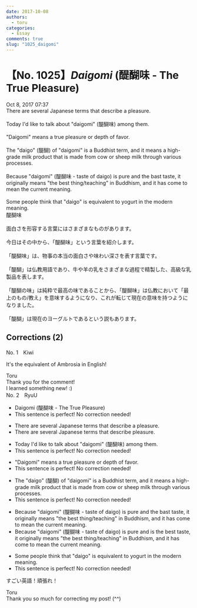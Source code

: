 ```yaml
---
date: 2017-10-08
authors:
  - toru
categories:
  - Essay
comments: true
slug: "1025_daigomi"
---
```


# 【No. 1025】<strong><em>Daigomi</em></strong> (醍醐味 - The True Pleasure)
<div class="date">Oct 8, 2017 07:37</div>
<div id="post"><div id="body_show_ori">
There are several Japanese terms that describe a pleasure.<br/><br/>Today I'd like to talk about "daigomi" (醍醐味) among them.<br/><br/>"Daigomi" means a true pleasure or depth of favor.<br/><br/>The "daigo" (醍醐) of "daigomi" is a Buddhist term, and it means a high-grade milk product that is made from cow or sheep milk through various processes.<br/><br/>Because "daigomi" (醍醐味 - taste of daigo) is pure and the bast taste, it originally means "the best thing/teaching" in Buddhism, and it has come to mean the current meaning.<br/><br/>Some people think that "daigo" is equivalent to yogurt in the modern meaning.
</div></div>

<!-- more -->

<div id="post_ja"><div id="body_show_mo">
醍醐味<br/><br/>面白さを形容する言葉にはさまざまなものがあります。<br/><br/>今日はその中から、「醍醐味」という言葉を紹介します。<br/><br/>「醍醐味」は、物事の本当の面白さや味わい深さを表す言葉です。<br/><br/>「醍醐」は仏教用語であり、牛や羊の乳をさまざまな過程で精製した、高級な乳製品を表します。<br/><br/>「醍醐の味」は純粋で最高の味であることから、「醍醐味」は仏教において「最上のもの/教え」を意味するようになり、これが転じて現在の意味を持つようになりました。<br/><br/>「醍醐」は現在のヨーグルトであるという説もあります。
</div></div>

## Corrections (2)
<div id="block"><div class="first_name"> No. 1　<span class="just_name">Kiwi</span></div><div id="block2">
<p class="comment_small">
 It's the equivalent of Ambrosia in English!
</p>

</div><div class="name"><span class="just_name">Toru</span><br>
Thank you for the comment!<br/>I learned something new! :)
</div>
</div>
<div id="block"><div class="first_name"> No. 2　<span class="just_name">RyuU</span></div><div id="block2">
<ul class="correction_field">
<li class="incorrect">Daigomi (醍醐味 - The True Pleasure)</li>
<li class="corrected perfect">This sentence is perfect! No correction needed!</li>
</ul>
<ul class="correction_field">
<li class="incorrect">There are several Japanese terms that describe a pleasure.</li>
<li class="corrected correct">
There are several Japanese terms that describe pleasure.
</li>
</ul>
<ul class="correction_field">
<li class="incorrect">Today I'd like to talk about "daigomi" (醍醐味) among them.</li>
<li class="corrected perfect">This sentence is perfect! No correction needed!</li>
</ul>
<ul class="correction_field">
<li class="incorrect">"Daigomi" means a true pleasure or depth of favor.</li>
<li class="corrected perfect">This sentence is perfect! No correction needed!</li>
</ul>
<ul class="correction_field">
<li class="incorrect">The "daigo" (醍醐) of "daigomi" is a Buddhist term, and it means a high-grade milk product that is made from cow or sheep milk through various processes.</li>
<li class="corrected perfect">This sentence is perfect! No correction needed!</li>
</ul>
<ul class="correction_field">
<li class="incorrect">Because "daigomi" (醍醐味 - taste of daigo) is pure and the bast taste, it originally means "the best thing/teaching" in Buddhism, and it has come to mean the current meaning.</li>
<li class="corrected correct">
Because "daigomi" (醍醐味 - taste of daigo) is pure and is the best taste, it originally means "the best thing/teaching" in Buddhism, and it has come to mean the current meaning.
</li>
</ul>
<ul class="correction_field">
<li class="incorrect">Some people think that "daigo" is equivalent to yogurt in the modern meaning.</li>
<li class="corrected perfect">This sentence is perfect! No correction needed!</li>
</ul>
<p class="comment_small">
 すごい英語！頑張れ！
</p>

</div><div class="name"><span class="just_name">Toru</span><br>
Thank you so much for correcting my post! (^^)
</div>
</div>
